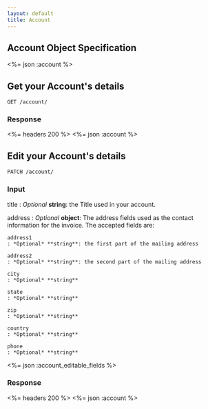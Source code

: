 ```yaml
---
layout: default
title: Account
---
```


## Account Object Specification

<%= json :account %>

## Get your Account's details

~~~
GET /account/
~~~

### Response
<%= headers 200 %>
<%= json :account %>

## Edit your Account's details

~~~
PATCH /account/
~~~

### Input

title
: *Optional* **string**: the Title used in your account.

address
: *Optional* **object**: The address fields used as the contact information for the invoice. The accepted fields are:

	address1
	: *Optional* **string**: the first part of the mailing address

	address2
	: *Optional* **string**: the second part of the mailing address

	city
	: *Optional* **string**

	state
	: *Optional* **string**

	zip
	: *Optional* **string**

	country
	: *Optional* **string**

	phone
	: *Optional* **string**

<%= json :account_editable_fields %>

### Response
<%= headers 200 %>
<%= json :account %>